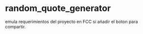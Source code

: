# random_quote_generator
emula requerimientos del proyecto en FCC si añadir el boton para compartir. 
